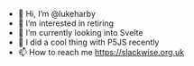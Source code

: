 - 👋 Hi, I’m @lukeharby
- 👀 I’m interested in retiring
- 🌱 I’m currently looking into Svelte
- 🥶 I did a cool thing with P5JS recently 
- 📫 How to reach me https://slackwise.org.uk

<!---
lukeharbyakqa/lukeharbyakqa is a ✨ special ✨ repository because its `README.md` (this file) appears on your GitHub profile.
You can click the Preview link to take a look at your changes.
--->
